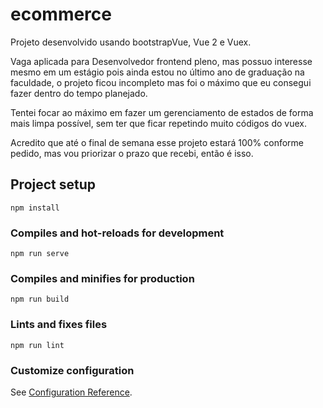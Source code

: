 # ecommerce

Projeto desenvolvido usando bootstrapVue, Vue 2 e Vuex.

Vaga aplicada para Desenvolvedor frontend pleno, mas possuo interesse mesmo em um estágio pois ainda estou no último ano de graduação na faculdade, o projeto ficou incompleto mas foi o máximo que eu consegui fazer dentro do tempo planejado.

Tentei focar ao máximo em fazer um gerenciamento de estados de forma mais limpa possível, sem ter que ficar repetindo muito códigos do vuex.

Acredito que até o final de semana esse projeto estará 100% conforme pedido, mas vou priorizar o prazo que recebi, então é isso.

## Project setup

```
npm install
```

### Compiles and hot-reloads for development

```
npm run serve
```

### Compiles and minifies for production

```
npm run build
```

### Lints and fixes files

```
npm run lint
```

### Customize configuration

See [Configuration Reference](https://cli.vuejs.org/config/).
